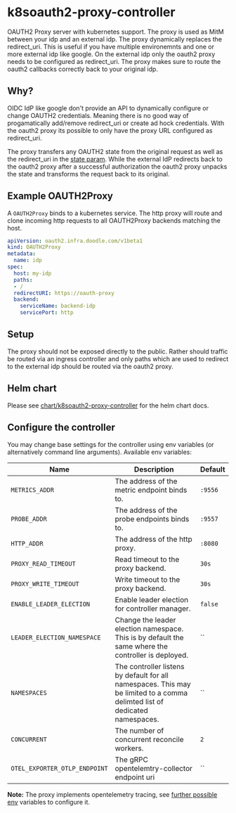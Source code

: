 # k8soauth2-proxy-controller

OAUTH2 Proxy server with kubernetes support.
The proxy is used as MitM between your idp and an external idp. The proxy dynamically replaces the redirect_uri.
This is useful if you have multiple environemnts and one or more external idp like google.
On the external idp only the oauth2 proxy needs to be configured as redirect_uri.
The proxy makes sure to route the oauth2 callbacks correctly back to your original idp.

## Why?
OIDC IdP like google don't provide an API to dynamically configure or change OAUTH2 credentials. Meaning there
is no good way of progamatically add/remove redirect_uri or create ad hock credentials.
With the oauth2 proxy its possible to only have the proxy URL configured as redirect_uri.

The proxy transfers any OAUTH2 state from the original request as well as the redirect_uri in the [state param](https://datatracker.ietf.org/doc/html/rfc6749#section-4.1.1).
While the external IdP redirects back to the oauth2 proxy after a successful authorization the oauth2 proxy unpacks the state and transforms the request back to its original.


## Example OAUTH2Proxy

A `OAUTH2Proxy` binds to a kubernetes service.
The http proxy will route and clone incoming http requests to all OAUTH2Proxy backends matching the host.

```yaml
apiVersion: oauth2.infra.doodle.com/v1beta1
kind: OAUTH2Proxy
metadata:
  name: idp
spec:
  host: my-idp
  paths:
  - /
  redirectURI: https://oauth-proxy
  backend:
    serviceName: backend-idp
    servicePort: http
```

## Setup

The proxy should not be exposed directly to the public. Rather should traffic be routed via an ingress controller
and only paths which are used to redirect to the external idp should be routed via the oauth2 proxy.


## Helm chart

Please see [chart/k8soauth2-proxy-controller](https://github.com/DoodleScheduling/k8soauth2-proxy-controller) for the helm chart docs.

## Configure the controller

You may change base settings for the controller using env variables (or alternatively command line arguments).
Available env variables:

| Name  | Description | Default |
|-------|-------------| --------|
| `METRICS_ADDR` | The address of the metric endpoint binds to. | `:9556` |
| `PROBE_ADDR` | The address of the probe endpoints binds to. | `:9557` |
| `HTTP_ADDR` | The address of the http proxy. | `:8080` |
| `PROXY_READ_TIMEOUT` | Read timeout to the proxy backend. | `30s` |
| `PROXY_WRITE_TIMEOUT` | Write timeout to the proxy backend. | `30s` |
| `ENABLE_LEADER_ELECTION` | Enable leader election for controller manager. | `false` |
| `LEADER_ELECTION_NAMESPACE` | Change the leader election namespace. This is by default the same where the controller is deployed. | `` |
| `NAMESPACES` | The controller listens by default for all namespaces. This may be limited to a comma delimted list of dedicated namespaces. | `` |
| `CONCURRENT` | The number of concurrent reconcile workers.  | `2` |
| `OTEL_EXPORTER_OTLP_ENDPOINT` | The gRPC opentelemtry-collector endpoint uri | `` |

**Note:** The proxy implements opentelemetry tracing, see [further possible env](https://opentelemetry.io/docs/reference/specification/sdk-environment-variables/) variables to configure it.
